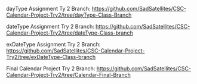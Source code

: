 dayType Assignment Ty 2 Branch: https://github.com/SadSatellites/CSC-Calendar-Project-Try2/tree/dayType-Class-Branch

dateType Assignment Try 2 Branch: https://github.com/SadSatellites/CSC-Calendar-Project-Try2/tree/dateType-Class-branch

exDateType Assignment Try 2 Branch: https://github.com/SadSatellites/CSC-Calendar-Project-Try2/tree/exDateType-Class-branch

Final Calendar Project Try 2 Branch: https://github.com/SadSatellites/CSC-Calendar-Project-Try2/tree/Calendar-Final-Branch

